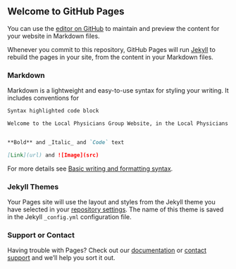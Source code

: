 ## Welcome to GitHub Pages

You can use the [editor on GitHub](https://github.com/Monkeyninja5/LPG/edit/main/docs/index.md) to maintain and preview the content for your website in Markdown files.

Whenever you commit to this repository, GitHub Pages will run [Jekyll](https://jekyllrb.com/) to rebuild the pages in your site, from the content in your Markdown files.

### Markdown

Markdown is a lightweight and easy-to-use syntax for styling your writing. It includes conventions for

```markdown
Syntax highlighted code block

Welcome to the Local Physicians Group Website, in the Local Physicians Group we strive to provide the best medical care to you and your family. We have approximately 25 physicians, labe and x-ray technicians, nurses and assistants as well as front office staff. In the community that we are so blessed to serve we have approximately 3,000 patients, delivering services such as emergency medical treatment, wellness checkups, diseas management, as well as many other medical offerings.


**Bold** and _Italic_ and `Code` text

[Link](url) and ![Image](src)
```

For more details see [Basic writing and formatting syntax](https://docs.github.com/en/github/writing-on-github/getting-started-with-writing-and-formatting-on-github/basic-writing-and-formatting-syntax).

### Jekyll Themes

Your Pages site will use the layout and styles from the Jekyll theme you have selected in your [repository settings](https://github.com/Monkeyninja5/LPG/settings/pages). The name of this theme is saved in the Jekyll `_config.yml` configuration file.

### Support or Contact

Having trouble with Pages? Check out our [documentation](https://docs.github.com/categories/github-pages-basics/) or [contact support](https://support.github.com/contact) and we’ll help you sort it out.
